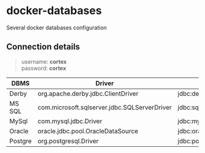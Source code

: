 # docker-databases
Several docker databases configuration


## Connection details

> username: **cortex**\
password: **cortex**

| DBMS | Driver | JDBC URL |
|-|-|-|
| Derby | org.apache.derby.jdbc.ClientDriver | jdbc:derby://localhost:1527/res/db/dbtest;create=true |
| MS SQL | com.microsoft.sqlserver.jdbc.SQLServerDriver | jdbc:sqlserver://localhost:51433;databaseName=dbtest |
| MySql | com.mysql.jdbc.Driver | jdbc:mysql://localhost:53306/dbtest |
| Oracle | oracle.jdbc.pool.OracleDataSource | jdbc:oracle:thin:@localhost:51521/xe |
| Postgre | org.postgresql.Driver | jdbc:postgresql://localhost:55432/dbtest |
